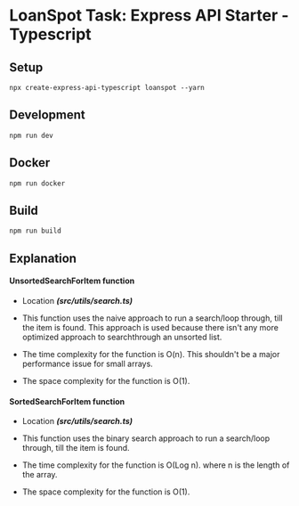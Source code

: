 # LoanSpot Task: Express API Starter - Typescript

## Setup

```
npx create-express-api-typescript loanspot --yarn
```

## Development

```
npm run dev
```

## Docker

```
npm run docker
```

## Build

```
npm run build
```

## Explanation

#### UnsortedSearchForItem function

- Location ***(src/utils/search.ts)***

- This function uses the naive approach to run a 
search/loop through, till the item is found. This 
approach is used because there isn't any more optimized 
approach to searchthrough an unsorted list.

- The time complexity for the function is O(n). 
This shouldn't be a major performance issue for 
small arrays.

- The space complexity for the function is O(1).

#### SortedSearchForItem function

- Location ***(src/utils/search.ts)***

- This function uses the binary search approach to 
run a search/loop through, till the item is found.

- The time complexity for the function is O(Log n). 
where n is the length of the array.

- The space complexity for the function is O(1).